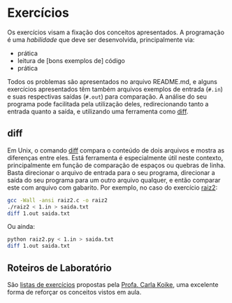 Exercícios
==========

Os exercícios visam a fixação dos conceitos apresentados. A programação é uma _habilidade_ que deve ser desenvolvida, principalmente via:

* prática
* leitura de [bons exemplos de] código
* prática

Todos os problemas são apresentados no arquivo README.md, e alguns exercícios apresentados têm também arquivos exemplos de entrada (`#.in`) e suas respectivas saídas (`#.out`) para comparação. A análise do seu programa pode facilitada pela utilização deles, redirecionando tanto a entrada quanto a saída, e utilizando uma ferramenta como [diff][wiki].


diff
----

Em Unix, o comando [diff][] compara o conteúdo de dois arquivos e mostra as diferenças entre eles. Está ferramenta é especialmente útil neste contexto, principalmente em função de comparação de espaços ou quebras de linha. Basta direcionar o arquivo de entrada  para o seu programa, direcionar a saída do seu programa para um outro arquivo qualquer, e então comparar este com arquivo com gabarito. Por exemplo, no caso do exercício [raiz2](3_Fluxo/0_Sequencial/1-raiz2):

```bash
gcc -Wall -ansi raiz2.c -o raiz2
./raiz2 < 1.in > saida.txt
diff 1.out saida.txt
```

Ou ainda:

```bash
python raiz2.py < 1.in > saida.txt
diff 1.out saida.txt
```


Roteiros de Laboratório
-----------------------

São [listas de exercícios](roteiros_lab.zip) propostas pela [Profa. Carla Koike](http://cic.unb.br/~ckoike/), uma excelente forma de reforçar os conceitos vistos em aula.


[diff]: https://www.vivaolinux.com.br/dica/diff-Comando-com-exemplos
[wiki]: https://pt.wikipedia.org/wiki/Diff